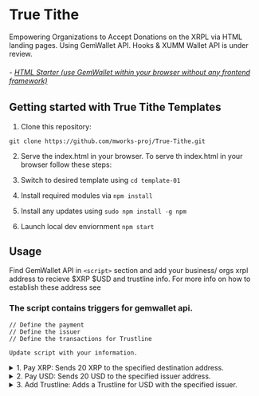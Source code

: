 # True Tithe

Empowering Organizations to Accept Donations on the XRPL via HTML landing pages.
Using GemWallet API. Hooks & XUMM Wallet API is under review.

###### - [HTML Starter (use GemWallet within your browser without any frontend framework)](/html-starter/)

## Getting started with True Tithe Templates

1. Clone this repository:
```
git clone https://github.com/mworks-proj/True-Tithe.git
```

2. Serve the index.html in your browser.
To serve th index.html in your browser follow these steps:

0. Switch to desired template using `cd template-01`
1. Install required modules via `npm install`
2. Install any updates using `sudo npm install -g npm`
3. Launch local dev enviornment `npm start`


## Usage

 Find GemWallet API in `<script>` section and add your business/ orgs xrpl address to recieve $XRP $USD and trustline info. For more info on how to establish these address see 

 ### The script contains triggers for gemwallet api. 
 
 ```
 // Define the payment 
 // Define the issuer
 // Define the transactions for Trustline 

 Update script with your information.
 ```
 

<details>

<summary>1. Pay XRP: Sends 20 XRP to the specified destination address.</summary>

###### [Get Testnet $XRP Wallet Address](https://xrpl.services/tools).

```
    
    // The `handleXRPPayment` function is called when the "Pay XRP" button is clicked.
      function handleXRPPayment() {
        // Check if GemWallet is connected (installed).
        GemWalletApi.isConnected()
        .then((isConnected) => {
          if (isConnected) {
          // Define the payment details.
          const payment = {
            amount: "20",
            destination: "YOUR XRPL TESTNET ADDRESS GOES HERE",
          };
```
</details>

<details>
<summary>2. Pay USD: Sends 20 USD to the specified issuer address.</summary>

###### [Get Testnet $USD Wallet Address](https://xrpl.services/tools).
```
   
    
    // The `handleUSDPayment` function is called when the "Pay USD" button is clicked.
      function handleUSDPayment(currency) {
        // Define the payment issuer.
        const issuer = "YOUR USD TESTNET ADDRESS GOES HERE";
```
</details>



<details>
<summary>
3. Add Trustline: Adds a Trustline for USD with the specified issuer. 
   </summary>
   
 ###### [Setup Testnet $USD Trustline](https://issue.cash/)
```
    q// The `handleTrustline` function is called when the "Add trustline" button is clicked.
      function handleTrustline() {
        // Check if GemWallet is connected (installed).
        GemWalletApi.isConnected()
        .then((isConnected) => {
          if (isConnected) {
          // Define the transaction details.
          const transaction = {
            currency: "USD",
            issuer: "YOUR $USD TESTNET ADDRESS / ADDRESS WHERE YOU WILL RECIEVE $USD",
            value: "10000000",
          };
          // Add the trustline using GemWallet.
    (!THIS IS YOUR XRPL TOKEN ADDRESS ISSUED BY YOUR ORGANIZATIONS)

```
</details>

